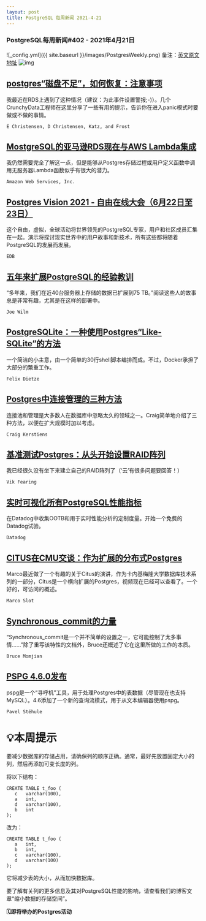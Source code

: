 ```yaml
---
layout: post
title: PostgreSQL 每周新闻 2021-4-21
---
```

### PostgreSQL每周新闻#402 - 2021年4月21日
![_config.yml]({{ site.baseurl }}/images/PostgresWeekly.png)
备注：[英文原文地址](https://postgresweekly.com/issues/402)
![img](https://res.cloudinary.com/cpress/image/upload/w_1280,e_sharpen:60/ja18sroyeztdigdyrost.jpg)
## [postgres“磁盘不足”，如何恢复：注意事项](https://postgresweekly.com/link/106587/web)
我最近在RDS上遇到了这种情况（建议：为此事件设置警报;-)）。几个CrunchyData工程师在这里分享了一些有用的提示，告诉你在进入panic模式时要做或不做的事情。


`E Christensen, D Christensen, Katz, and Frost `
## [MostgreSQL的亚马逊RDS现在与AWS Lambda集成](https://postgresweekly.com/link/106588/web)
我仍然需要完全了解这一点，但是能够从Postgres存储过程或用户定义函数中调用无服务器Lambda函数似乎有很大的潜力。


`Amazon Web Services, Inc. `
## [Postgres Vision 2021  - 自由在线大会（6月22日至23日）](https://postgresweekly.com/link/106589/web)
这个自由，虚拟，全球活动将世界领先的PostgreSQL专家，用户和社区成员汇集在一起。演示将探讨现实世界中的用户故事和新技术，所有这些都将随着PostgreSQL的发展而发展。


`EDB `
## [五年来扩展PostgreSQL的经验教训](https://postgresweekly.com/link/106591/web)
“多年来，我们在近40台服务器上存储的数据已扩展到75 TB。”阅读这些人的故事总是非常有趣，尤其是在这样的部署中。


`Joe Wilm `
## [PostgreSQLite：一种使用Postgres“Like-SQLite”的方法](https://postgresweekly.com/link/106592/web)
一个简洁的小主意，由一个简单的30行shell脚本编排而成。不过，Docker承担了大部分的繁重工作。


`Felix Dietze `
## [Postgres中连接管理的三种方法](https://postgresweekly.com/link/106594/web)
连接池和管理是大多数人在数据库中忽略太久的领域之一。Craig简单地介绍了三种方法，以便在扩大规模时加以考虑。


`Craig Kerstiens `
## [基准测试Postgres：从头开始设置RAID阵列](https://postgresweekly.com/link/106595/web)
我已经很久没有坐下来建立自己的RAID阵列了（‘云’有很多问题要回答！）


`Vik Fearing `
## [实时可视化所有PostgreSQL性能指标](https://postgresweekly.com/link/106596/web)
在Datadog中收集OOTB和用于实时性能分析的定制度量。开始一个免费的Datadog试验。


`Datadog `
## [CITUS在CMU交谈：作为扩展的分布式Postgres](https://postgresweekly.com/link/106597/web)
Marco最近做了一个有趣的关于Citus的演讲，作为卡内基梅隆大学数据库技术系列的一部分，Citus是一个横向扩展的Postgres，视频现在已经可以查看了。一个好的，可访问的概述。


`Marco Slot `
## [Synchronous_commit的力量](https://postgresweekly.com/link/106599/web)
“Synchronous_commit是一个并不简单的设置之一，它可能控制了太多事情......”除了重写该特性的文档外，Bruce还概述了它在这里所做的工作的本质。


`Bruce Momjian `
## [PSPG 4.6.0发布](https://postgresweekly.com/link/106600/web)
pspg是一个“寻呼机”工具，用于处理Postgres中的表数据（尽管现在也支持MySQL）。4.6添加了一个新的查询流模式，用于从文本编辑器使用pspg。


`Pavel Stěhule `
# 💡本周提示


要减少数据库的存储占用，请确保列的顺序正确。通常，最好先放置固定大小的列，然后再添加可变长度的列。


将以下结构：


```
CREATE TABLE t_foo (
   c   varchar(100),
   a   int,
   d   varchar(100),
   b   int
);
```


改为：


```
CREATE TABLE t_foo (
   a   int,
   b   int,
   c   varchar(100),
   d   varchar(100)
);
```


它将减少表的大小，从而加快数据库。


要了解有关列的更多信息及其对PostgreSQL性能的影响，请查看我们的博客文章“缩小数据的存储空间”。


**🗓即将举办的Postgres活动**
